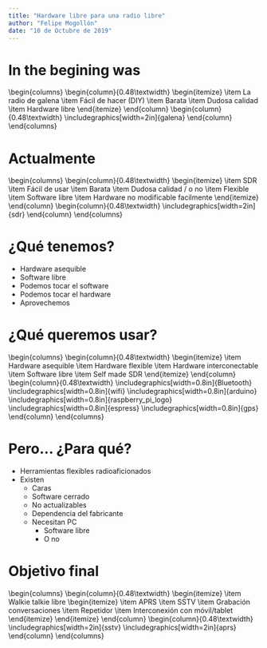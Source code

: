 ```yaml
---
title: "Hardware libre para una radio libre"
author: "Felipe Mogollón"
date: "10 de Octubre de 2019"
---
```


<!--pandoc -V lang=es -fmarkdown-implicit_figures -t beamer -V theme:Warsaw hardware_libre_para_radio_libre.md -o hardware_libre_para_radio_libre.pdf-->

# In the begining was

\begin{columns}
  \begin{column}{0.48\textwidth}
  \begin{itemize}
    \item La radio de galena
    \item Fácil de hacer (DIY)
    \item Barata
    \item Dudosa calidad
    \item Hardware libre
    \end{itemize}
  \end{column}
  \begin{column}{0.48\textwidth}
\includegraphics[width=2in]{galena}
  \end{column}
\end{columns}

# Actualmente

\begin{columns}
  \begin{column}{0.48\textwidth}
  \begin{itemize}
    \item SDR
    \item Fácil de usar
    \item Barata
    \item Dudosa calidad / o no
    \item Flexible
    \item Software libre
    \item Hardware no modificable facilmente
    \end{itemize}
  \end{column}
  \begin{column}{0.48\textwidth}
\includegraphics[width=2in]{sdr}
  \end{column}
\end{columns}

# ¿Qué tenemos?

* Hardware asequible
* Software libre
* Podemos tocar el software
* Podemos tocar el hardware
* Aprovechemos


# ¿Qué queremos usar?

\begin{columns}
  \begin{column}{0.48\textwidth}
  \begin{itemize}
    \item Hardware asequible
    \item Hardware flexible
    \item Hardware interconectable
    \item Software libre
    \item Self made SDR
    \end{itemize}
  \end{column}
  \begin{column}{0.48\textwidth}
\includegraphics[width=0.8in]{Bluetooth}
\includegraphics[width=0.8in]{wifi}
\includegraphics[width=0.8in]{arduino}
\includegraphics[width=0.8in]{raspberry_pi_logo}
\includegraphics[width=0.8in]{espress}
\includegraphics[width=0.8in]{gps}
  \end{column}
\end{columns}

# Pero... ¿Para qué?

* Herramientas flexibles radioaficionados
* Existen
    * Caras
    * Software cerrado
    * No actualizables
    * Dependencia del fabricante
    * Necesitan PC
        * Software libre
        * O no

# Objetivo final

\begin{columns}
  \begin{column}{0.48\textwidth}
  \begin{itemize}
  \item Walkie talkie libre
    \begin{itemize}
    \item APRS
    \item SSTV
    \item Grabación conversaciones
    \item Repetidor
    \item Interconexión con móvil/tablet
    \end{itemize}
    \end{itemize}
  \end{column}
  \begin{column}{0.48\textwidth}
\includegraphics[width=2in]{sstv}
\includegraphics[width=2in]{aprs}
  \end{column}
\end{columns}

